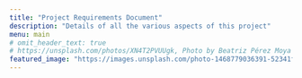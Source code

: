 ```yaml
---
title: "Project Requirements Document"
description: "Details of all the various aspects of this project"
menu: main
# omit_header_text: true
# https://unsplash.com/photos/XN4T2PVUUgk, Photo by Beatriz Pérez Moya on Unsplash
featured_image: "https://images.unsplash.com/photo-1468779036391-52341f60b55d"
---
```


<!-- TODO: actual PRD -->
